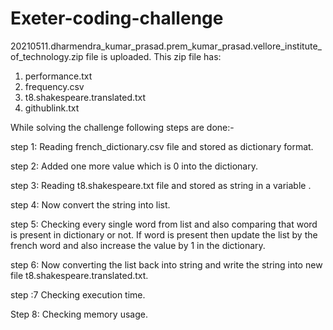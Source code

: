 # Exeter-coding-challenge
20210511.dharmendra_kumar_prasad.prem_kumar_prasad.vellore_institute_of_technology.zip file is uploaded.
This zip file has:
1. performance.txt
2. frequency.csv
3. t8.shakespeare.translated.txt
4. githublink.txt

While solving the challenge following steps are done:-

step 1: Reading french_dictionary.csv file and stored as dictionary format.

step 2: Added one more value which is 0 into the dictionary. 

step 3: Reading t8.shakespeare.txt file and stored as string in a variable .

step 4: Now convert the string into list.

step 5: Checking every single word from list and also comparing that word is present in dictionary or not. If word is present then update the list by the french word and also increase the value by 1 in the dictionary.

step 6: Now converting the list back into string and write the string into new file t8.shakespeare.translated.txt.

step :7 Checking execution time.

Step 8: Checking memory usage.
